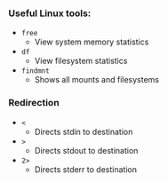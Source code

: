 ### Useful Linux tools:

* `free`
  * View system memory statistics
* `df`
  * View filesystem statistics
* `findmnt`
  * Shows all mounts and filesystems

### Redirection
* `<`
  * Directs stdin to destination
* `>`
  * Directs stdout to destination
* `2>`
  * Directs stderr to destination
